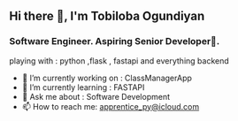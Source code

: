 ## Hi there 👋, I'm Tobiloba Ogundiyan

### Software Engineer. Aspiring Senior Developer🥑.

playing with : python ,flask , fastapi and everything backend


- 🔭 I’m currently working on : ClassManagerApp
- 🌱 I’m currently learning : FASTAPI
- 💬 Ask me about : Software Development 
- 📫 How to reach me: apprentice_py@icloud.com

